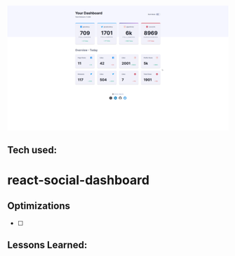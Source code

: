 <img 
  src="https://github.com/christophermorin/assets/blob/86be6bba3d98e410d64a6ca9136870f1ce30bda3/react-social-dashboard.gif" 
  width="800"/>

## Tech used: 


# react-social-dashboard



## Optimizations
- [ ] 



## Lessons Learned:


